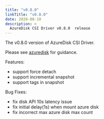 ```yaml
---
title: "v0.8.0"
linkTitle: "v0.8.0"
date: 2020-08-10
description: >
  AzureDisk CSI Driver v0.8.0  release
---
```


The v0.8.0 version of AzureDisk CSI Driver.

Please see [azuredisk](https://github.com/kubernetes-sigs/azuredisk-csi-driver/releases/tag/v0.8.0) for guidance.

Features:
* support force detach
* support incremental snapshot
* support tags in snapshot
  
  
Bug Fixes:
* fix disk API 10s latency issue
* fix initial delay(1s) when mount azure disk
* fix incorrect max azure disk max count

